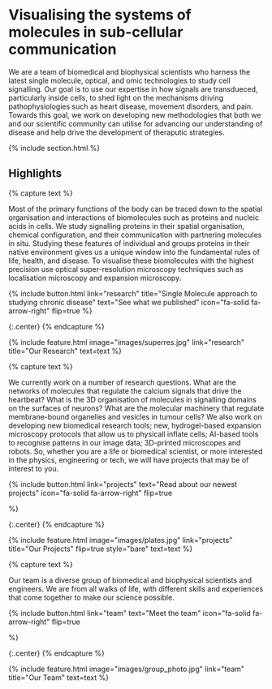 ---
---

# Visualising the systems of molecules in sub-cellular communication

We are a team of biomedical and biophysical scientists who harness the latest single molecule, optical, and omic technologies to study cell signalling. Our goal is to use our expertise in how signals are transdueced, particularly inside cells, to shed light on the mechanisms driving pathophysiologies such as heart disease, movement disorders, and pain. Towards this goal, we work on developing new methodologies that both we and our scientific community can utilise for advancing our understanding of disease and help drive the development of theraputic strategies.

{% include section.html %}

## Highlights

{% capture text %}

Most of the primary functions of the body can be traced down to the spatial organisation and interactions of biomolecules such as proteins and nucleic acids in cells. We study signalling proteins in their spatial organisation, chemical configuration, and their communication with partnering molecules in situ. Studying these features of individual and groups proteins in their native environment gives us a unique window into the fundamental rules of life, health, and disease. To visualise these biomolecules with the highest precision use optical super-resolution microscopy techniques such as localisation microscopy and expansion microscopy.

{%
  include button.html
  link="research"
  title="Single Molecule approach to studying chronic disease"
  text="See what we published"
  icon="fa-solid fa-arrow-right"
  flip=true
%}

{:.center}
{% endcapture %}

{%
  include feature.html
  image="images/superres.jpg"
  link="research"
  title="Our Research"
  text=text
%}

{% capture text %}

We currently work on a number of research questions. What are the networks of molecules that regulate the calcium signals that drive the heartbeat? What is the 3D organisation of molecules in signalling domains on the surfaces of neurons? What are the molecular machinery that regulate membrane-bound organelles and vesicles in tumour cells? We also work on developing new biomedical research tools; new, hydrogel-based expansion microscopy protocols that allow us to physicall inflate cells; AI-based tools to recognise patterns in our image data; 3D-printed microscopes and robots. So, whether you are a life or biomedical scientist, or more interested in the physics, engineering or tech, we will have projects that may be of interest to you.

{%
  include button.html
  link="projects"
  text="Read about our newest projects"
  icon="fa-solid fa-arrow-right"
  flip=true

%}

{:.center}
{% endcapture %}

{%
  include feature.html
  image="images/plates.jpg"
  link="projects"
  title="Our Projects"
  flip=true
  style="bare"
  text=text
%}

{% capture text %}

Our team is a diverse group of biomedical and biophysical scientists and engineers. We are from all walks of life, with different skills and experiences that come together to make our science possible.

{%
  include button.html
  link="team"
  text="Meet the team"
  icon="fa-solid fa-arrow-right"
  flip=true

%}

{:.center}
{% endcapture %}

{%
  include feature.html
  image="images/group_photo.jpg"
  link="team"
  title="Our Team"
  text=text
%}
